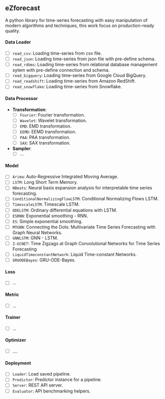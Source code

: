 ## eZforecast

A python library for time-series forecasting with easy manipulation of modern algorithms and techniques, this work focus on production-ready quality.

#### Data Loader
- [ ] `read_csv`: Loading time-series from csv file.
- [ ] `read_json`: Loading time-series from json file with pre-define schema.
- [ ] `read_rdbms`: Loading time-series from relational database management sytem with pre-define connection and schema.
- [ ] `read_bigquery`: Loading time-series from Google Cloud BigQuery.
- [ ] `read_readshift`: Loading time-series from Amazon RedShift.
- [ ] `read_snowflake`: Loading time-series from Snowflake.

#### Data Processor
- **Transformation**:
  - [ ] `Fourier`: Fourier transformation.
  - [ ] `Wavelet`: Wavelet transformation.
  - [ ] `EMD`: EMD transformation.
  - [ ] `EEMD`: EEMD transformation.
  - [ ] `PAA`: PAA transformation.
  - [ ] `SAX`: SAX transformation.
- **Sampler**:
  - [ ] ...

#### Model
- [ ] `Arima`: Auto-Regressive Integrated Moving Average.
- [ ] `LSTM`: Long Short Term Memory.
- [ ] `NBeats`: Neural basis expansion analysis for interpretable time series forecasting.
- [ ] `ConditionalNormalizingFlowLSTM`: Conditional Normalizing Flows LSTM.
- [ ] `TimescaleLSTM`: Timescale LSTM.
- [ ] `ODELSTM`: Ordinary differential equations with LSTM.
- [ ] `ESRNN`: Exponential smoothing - RNN. 
- [ ] `ES`: Simple exponential smoothing.
- [ ] `MTGNN`: Connecting the Dots: Multivariate Time Series Forecasting with Graph Neural Networks.
- [ ] `GNNLSTM`: GNN - LSTM.
- [ ] `Z-GCNET`: Time Zigzags at Graph Convolutional Networks for Time Series Forecasting
- [ ] `LiquidTimeconstantNetwork`: Liquid Time-constant Networks.
- [ ] `GRUODEBayes`: GRU-ODE-Bayes.

#### Loss
- [ ] ...

#### Metric
- [ ] ...

#### Trainer
- [ ] ...

#### Optimizer
- [ ] ....

#### Deployment
- [ ] `Loader`: Load saved pipeline.
- [ ] `Predictor`: Predictor instance for a pipeline.
- [ ] `Server`: REST API server.
- [ ] `Evaluator`: API benchmarking helpers.
